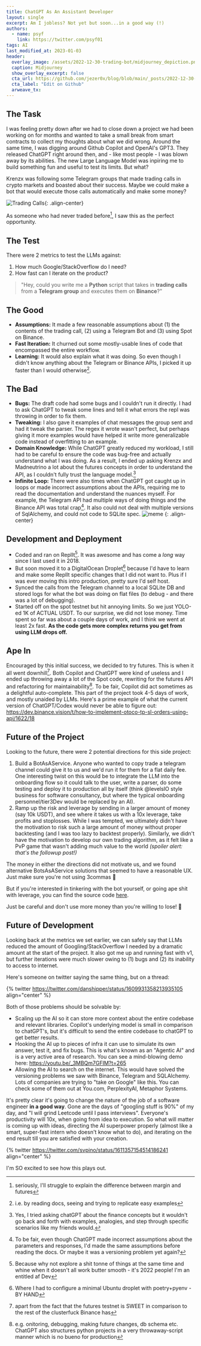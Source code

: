 ```yaml
---
title: ChatGPT As An Assistant Developer
layout: single
excerpt: Am I jobless? Not yet but soon...in a good way (!)
authors:
  - name: psyf
    link: https://twitter.com/psyf01
tags: AI
last_modified_at: 2023-01-03
header:
  overlay_image: /assets/2022-12-30-trading-bot/midjourney_depiction.png
  caption: Midjourney
  show_overlay_excerpt: false
  cta_url: https://github.com/jezer0x/blog/blob/main/_posts/2022-12-30-trading-bot.md
  cta_label: "Edit on Github"
  arweave_tx:
---
```


## The Task

I was feeling pretty down after we had to close down a project we had been working on for months and wanted to take a small break from smart contracts to collect my thoughts about what we did wrong. Around the same time, I was digging around Github Copilot and OpenAI's GPT3. They released ChatGPT right around then, and - like most people - I was blown away by its abilities. The new Large Language Model was inpiring me to build something fun and useful to test its limits. But what?

Krenzx was following some Telegram groups that made trading calls in crypto markets and boasted about their success. Maybe we could make a bot that would execute those calls automatically and make some money?

![Trading Calls](../assets/2022-12-30-trading-bot/call_example.png){: .align-center}

As someone who had never traded before[^seriously], I saw this as the perfect opportunity.

## The Test

There were 2 metrics to test the LLMs against:

1. How much Google/StackOverflow do I need?
2. How fast can I iterate on the product?

> "Hey, could you write me a **Python** script that takes in **trading calls** from a **Telegram group** and executes them on **Binance**?"

## The Good

- **Assumptions:** It made a few reasonable assumptions about (1) the contents of the trading call, (2) using a Telegram Bot and (3) using Spot on Binance.
- **Fast Iteration:** It churned out some mostly-usable lines of code that encompassed the entire workflow.
- **Learning:** It would also explain what it was doing. So even though I didn't know anything about the Telegram or Binance APIs, I picked it up faster than I would otherwise[^otherwise].

## The Bad

- **Bugs:** The draft code had some bugs and I couldn't run it directly. I had to ask ChatGPT to tweak some lines and tell it what errors the repl was throwing in order to fix them.
- **Tweaking:** I also gave it examples of chat messages the group sent and had it tweak the parser. The regex it wrote wasn't perfect, but perhaps giving it more examples would have helped it write more generalizable code instead of overfitting to an example.
- **Domain Knowledge:** While ChatGPT greatly reduced my workload, I still had to be careful to ensure the code was bug-free and actually understand what I was doing. As a result, I ended up asking Krenzx and Madneutrino a lot about the futures concepts in order to understand the API, as I couldn't fully trust the language model.[^itried]
- **Infinite Loop:** There were also times when ChatGPT got caught up in loops or made incorrect assumptions about the APIs, requiring me to read the documentation and understand the nuances myself. For example, the Telegram API had multiple ways of doing things and the Binance API was total crap[^tbf]. It also could not deal with multiple versions of SqlAlchemy, and could not code to SQLite spec.
  ![meme](../assets/2022-12-30-trading-bot/openai-meme.png)
  {: .align-center}

## Development and Deployment

- Coded and ran on ReplIt[^whynot]. It was awesome and has come a _long_ way since I last used it in 2018.
- But soon moved it to a DigitalOcean Droplet[^config] because I'd have to learn and make some ReplIt specific changes that I did not want to. Plus if I was ever moving this intro production, pretty sure I'd self host.
- Synced the calls from the Telegram channel to a local SQLite DB and stored logs for what the bot was doing on flat files (to debug - and there was a lot of debugging).
- Started off on the spot testnet but hit annoying limits. So we just YOLO-ed 1K of ACTUAL USDT. To our surprise, we did not lose money. Time spent so far was about a couple days of work, and I think we went at least 2x fast. **As the code gets more complex returns you get from using LLM drops off.**

## Ape In

Encouraged by this initial success, we decided to try futures. This is when it all went downhill[^sweet]. Both Copilot and ChatGPT were kind of useless and I ended up throwing away a lot of the Spot code, rewriting for the futures API and refactoring for maintainability[^maintain]. To be fair, Copilot did act sometimes as a delightful auto-complete. This part of the project took 4-5 days of work, and mostly unaided by LLMs. Here's a prime example of what the current version of ChatGPT/Codex would never be able to figure out: https://dev.binance.vision/t/how-to-implement-otoco-tp-sl-orders-using-api/1622/18

## Future of the Project

Looking to the future, there were 2 potential directions for this side project:

1. Build a BotAsAService. Anyone who wanted to copy trade a telegram channel could give it to us and we'd run it for them for a flat daily fee. One interesting twist on this would be to integrate the LLM into the onboarding flow so it could talk to the user, write a parser, do some testing and deploy it to production all by itself (think @levelsIO style business for software consultancy, but where the typical onboarding personnel/tier3Dev would be replaced by an AI).
2. Ramp up the risk and leverage by sending in a larger amount of money (say 10k USDT), and see where it takes us with a 10x leverage, take profits and stoplosses. While I was tempted, we ultimately didn't have the motivation to risk such a large amount of money without proper backtesting (and I was too lazy to backtest properly). Similarly, we didn't have the motivation to develop our own trading algorithm, as it felt like a PvP game that wasn't adding much value to the world _(spoiler alert: that's the followup post!)_

The money in either the directions did not motivate us, and we found alternative BotsAsAService solutions that seemed to have a reasonable UX. Just make sure you're not using 3commas :clown_face:

But if you're interested in tinkering with the bot yourself, or going ape shit with leverage, you can find the source code [here](https://github.com/madneutrino/trading-bot/tree/main).

Just be careful and don't use more money than you're willing to lose! :monkey:

## Future of Development

Looking back at the metrics we set earlier, we can safely say that LLMs reduced the amount of Googling/StackOverflow I needed by a dramatic amount at the start of the project. It also got me up and running fast with v1, but further iterations were much slower owing to (1) bugs and (2) its inability to access to internet.

Here's someone on twitter saying the same thing, but on a thread:

{% twitter https://twitter.com/danshipper/status/1609931358213935105 align="center" %}

Both of those problems should be solvable by:

- Scaling up the AI so it can store more context about the entire codebase and relevant libraries. Copilot's underlying model is small in comparison to chatGPT's, but it's difficult to send the entire codebase to chatGPT to get better results.
- Hooking the AI up to pieces of infra it can use to simulate its own answer, test it, and fix bugs. This is what's known as an "Agentic AI" and is a very active area of research. You can see a mind-blowing demo here: https://youtu.be/_3MBQm7GFIM?t=265
- Allowing the AI to search on the internet. This would have solved the versioning problems we saw with Binance, Telegram and SQLAlchemy. Lots of companies are trying to "take on Google" like this. You can check some of them out at You.com, PerplexityAI, Metaphor Systems.

It's pretty clear it's going to change the nature of the job of a software engineer **in a good way**. Gone are the days of "googling stuff is 90%" of my day, and "I will grind Leetcode until I pass interviews". Everyone's productivity will 10x, when going from idea to execution. So what will matter is coming up with ideas, directing the AI superpower properly (almost like a smart, super-fast intern who doesn't know what to do), and iterating on the end result till you are satisfied with your creation.

{% twitter https://twitter.com/svpino/status/1611357154514186241 align="center" %}

I'm SO excited to see how this plays out.

[^seriously]: seriously, I'll struggle to explain the difference between margin and futures
[^otherwise]: i.e. by reading docs, seeing and trying to replicate easy examples
[^itried]: Yes, I tried asking chatGPT about the finance concepts but it wouldn't go back and forth with examples, analogies, and step through specific scenarios like my friends would.
[^tbf]: To be fair, even though ChatGPT made incorrect assumptions about the parameters and responses, I'd made the same assumptions before reading the docs. Or maybe it was a versioning problem yet again?
[^whynot]: Because why not explore a shit tonne of things at the same time and whine when it doesn't all work butter smooth - it's 2022 people! I'm an entitled af Dev
[^maintain]: e.g. onitoring, debugging, making future changes, db schema etc. ChatGPT also structures python projects in a very throwaway-script manner which is no bueno for production
[^sweet]: apart from the fact that the futures testnet is SWEET in comparison to the rest of the clusterfuck Binance has
[^config]: Where I had to configure a minimal Ubuntu droplet with poetry+pyenv - BY HAND

